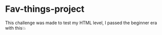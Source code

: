 # Fav-things-project
This challenge was made to test my HTML level, I passed the beginner era with this💥
